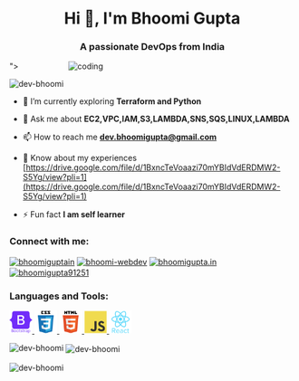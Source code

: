<h1 align="center">Hi 👋, I'm Bhoomi Gupta</h1>
<h3 align="center">A passionate DevOps from India</h3>
<img align="right" alt="coding" width="400" src="https://media.giphy.com/media/v1.Y2lkPTc5MGI3NjExd290MjVtYWI5aHdpY2pmOWF0cHp6eHc0dnR4aDU2NzZzaGN4Y2ZwYyZlcD12MV9pbnRlcm5hbF9naWZfYnlfaWQmY3Q9Zw/2IudUHdI075HL02Pkk/giphy.gif"

">
<p align="left"> <img src="https://komarev.com/ghpvc/?username=dev-bhoomi&label=Profile%20views&color=0e75b6&style=flat" alt="dev-bhoomi" /> </p>

- 🌱 I’m currently exploring **Terraform and Python**

- 💬 Ask me about **EC2,VPC,IAM,S3,LAMBDA,SNS,SQS,LINUX,LAMBDA**

- 📫 How to reach me **dev.bhoomigupta@gmail.com**

- 📄 Know about my experiences [https://drive.google.com/file/d/1BxncTeVoaazi70mYBIdVdERDMW2-S5Yg/view?pli=1](https://drive.google.com/file/d/1BxncTeVoaazi70mYBIdVdERDMW2-S5Yg/view?pli=1)

- ⚡ Fun fact **I am self learner**

<h3 align="left">Connect with me:</h3>
<p align="left">
<a href="https://twitter.com/bhoomiguptain" target="blank"><img align="center" src="https://raw.githubusercontent.com/rahuldkjain/github-profile-readme-generator/master/src/images/icons/Social/twitter.svg" alt="bhoomiguptain" height="30" width="40" /></a>
<a href="https://linkedin.com/in/bhoomi-webdev" target="blank"><img align="center" src="https://raw.githubusercontent.com/rahuldkjain/github-profile-readme-generator/master/src/images/icons/Social/linked-in-alt.svg" alt="bhoomi-webdev" height="30" width="40" /></a>
<a href="https://medium.com/bhoomigupta.in" target="blank"><img align="center" src="https://raw.githubusercontent.com/rahuldkjain/github-profile-readme-generator/master/src/images/icons/Social/medium.svg" alt="bhoomigupta.in" height="30" width="40" /></a>
<a href="https://www.hackerrank.com/bhoomigupta91251" target="blank"><img align="center" src="https://raw.githubusercontent.com/rahuldkjain/github-profile-readme-generator/master/src/images/icons/Social/hackerrank.svg" alt="bhoomigupta91251" height="30" width="40" /></a>
</p>

<h3 align="left">Languages and Tools:</h3>
<p align="left"> <a href="https://getbootstrap.com" target="_blank" rel="noreferrer"> <img src="https://raw.githubusercontent.com/devicons/devicon/master/icons/bootstrap/bootstrap-plain-wordmark.svg" alt="bootstrap" width="40" height="40"/> </a> <a href="https://www.w3schools.com/css/" target="_blank" rel="noreferrer"> <img src="https://raw.githubusercontent.com/devicons/devicon/master/icons/css3/css3-original-wordmark.svg" alt="css3" width="40" height="40"/> </a> <a href="https://www.w3.org/html/" target="_blank" rel="noreferrer"> <img src="https://raw.githubusercontent.com/devicons/devicon/master/icons/html5/html5-original-wordmark.svg" alt="html5" width="40" height="40"/> </a> <a href="https://developer.mozilla.org/en-US/docs/Web/JavaScript" target="_blank" rel="noreferrer"> <img src="https://raw.githubusercontent.com/devicons/devicon/master/icons/javascript/javascript-original.svg" alt="javascript" width="40" height="40"/> </a> <a href="https://reactjs.org/" target="_blank" rel="noreferrer"> <img src="https://raw.githubusercontent.com/devicons/devicon/master/icons/react/react-original-wordmark.svg" alt="react" width="40" height="40"/> </a> </p>

<p><img align="left" src="https://github-readme-stats.vercel.app/api/top-langs?username=dev-bhoomi&show_icons=true&locale=en&layout=compact" alt="dev-bhoomi" /></p>

<p>&nbsp;<img align="center" src="https://github-readme-stats.vercel.app/api?username=dev-bhoomi&show_icons=true&locale=en" alt="dev-bhoomi" /></p>

<p><img align="center" src="https://github-readme-streak-stats.herokuapp.com/?user=dev-bhoomi&" alt="dev-bhoomi" /></p>
